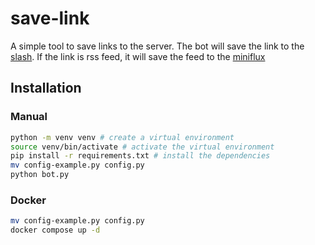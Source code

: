 # save-link

A simple tool to save links to the server. 
The bot will save the link to the [slash](https://github.com/yourselfhosted/slash).
If the link is rss feed, it will save the feed to the [miniflux](https://github.com/miniflux/v2)

## Installation

### Manual

```bash
python -m venv venv # create a virtual environment
source venv/bin/activate # activate the virtual environment
pip install -r requirements.txt # install the dependencies
mv config-example.py config.py
python bot.py
```

### Docker

```bash
mv config-example.py config.py
docker compose up -d
```
